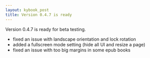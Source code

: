 ```yaml
---
layout: kybook_post
title: Version 0.4.7 is ready
---
```


Version 0.4.7 is ready for beta testing.


- fixed an issue with landscape orientation and lock rotation 
- added a fullscreen mode setting (hide all UI and resize a page) 
- fixed an issue with too big margins in some epub books

